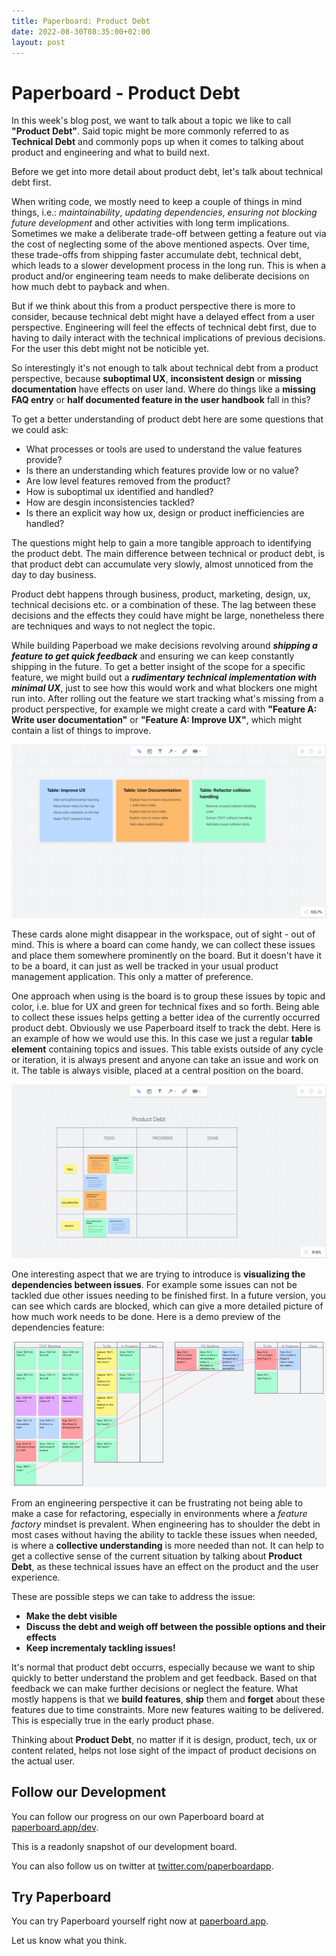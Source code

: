 ```yaml
---
title: Paperboard: Product Debt
date: 2022-08-30T08:35:00+02:00
layout: post
---
```


# Paperboard - Product Debt

In this week's blog post, we want to talk about a topic we like to call **"Product Debt"**. Said topic might be more commonly referred to as **Technical Debt** and commonly pops up when it comes to talking about product and engineering and what to build next.

Before we get into more detail about product debt, let's talk about technical debt first.

When writing code, we mostly need to keep a couple of things in mind things, i.e.: _maintainability_, _updating dependencies_, _ensuring not blocking future development_ and other activities with long term implications. Sometimes we make a deliberate trade-off between getting a feature out via the cost of neglecting some of the above mentioned aspects. Over time, these trade-offs from shipping faster accumulate debt, technical debt, which leads to a slower development process in the long run. This is when a product and/or engineering team needs to make deliberate decisions on how much debt to payback and when.

But if we think about this from a product perspective there is more to consider, because technical debt might have a delayed effect from a user perspective. Engineering will feel the effects of technical debt first, due to having to daily interact with the technical implications of previous decisions. For the user this debt might not be noticible yet.

So interestingly it's not enough to talk about technical debt from a product perspective, because **suboptimal UX**, **inconsistent design** or **missing documentation** have effects on user land. Where do things like a **missing FAQ entry** or **half documented feature in the user handbook** fall in this?

To get a better understanding of product debt here are some questions that we could ask:

- What processes or tools are used to understand the value features provide?
- Is there an understanding which features provide low or no value?
- Are low level features removed from the product?
- How is suboptimal ux identified and handled?
- How are desgin inconsistencies tackled?
- Is there an explicit way how ux, design or product inefficiencies are handled?

The questions might help to gain a more tangible approach to identifying the product debt. The main difference between technical or product debt, is that product debt can accumulate very slowly, almost unnoticed from the day to day business.

Product debt happens through business, product, marketing, design, ux, technical decisions etc. or a combination of these. The lag between these decisions and the effects they could have might be large, nonetheless there are techniques and ways to not neglect the topic.

While building Paperboad we make decisions revolving around ___shipping a feature to get quick feedback___ and ensuring we can keep constantly shipping in the future. To get a better insight of the scope for a specific feature, we might build out a ___rudimentary technical implementation with minimal UX___, just to see how this would work and what blockers one might run into.
After rolling out the feature we start tracking what's missing from a product perspective, for example we might create a card with **"Feature A: Write user documentation"** or **"Feature A: Improve UX"**, which might contain a list of things to improve.

![product_debt](../assets/product_debt.png)

These cards alone might disappear in the workspace, out of sight - out of mind. This is where a board can come handy, we can collect these issues and place them somewhere prominently on the board. But it doesn't have it to be a board, it can just as well be tracked in your usual product management application. This only a matter of preference.

One approach when using is the board is to group these issues by topic and color, i.e. blue for UX and green for technical fixes and so forth. Being able to collect these issues helps getting a better idea of the currently occurred product debt. Obviously we use Paperboard itself to track the debt. Here is an example of how we would use this. In this case we just a regular __table element__ containing topics and issues. This table exists outside of any cycle or iteration, it is always present and anyone can take an issue and work on it. The table is always visible, placed at a central position on the board.

![product_debt_2](../assets/product_debt_2.png)

One interesting aspect that we are trying to introduce is __visualizing the dependencies between issues__. For example some issues can not be tackled due other issues needing to be finished first. In a future version, you can see which cards are blocked, which can give a more detailed picture of how much work needs to be done. Here is a demo preview of the dependencies feature:

![product_debt_3](../assets/product_debt_3.png)

From an engineering perspective it can be frustrating not being able to make a case for refactoring, especially in environments where a _feature factory_ mindset is prevalent. When engineering has to shoulder the debt in most cases without having the ability to tackle these issues when needed, is where a __collective understanding__ is more needed than not. It can help to get a collective sense of the current situation by talking about **Product Debt**, as these technical issues have an effect on the product and the user experience.

These are possible steps we can take to address the issue:

- __Make the debt visible__
- __Discuss the debt and weigh off between the possible options and their effects__
- __Keep incrementaly tackling issues!__

It's normal that product debt occurrs, especially because we want to ship quickly to better understand the problem and get feedback. Based on that feedback we can make further decisions or neglect the feature. What mostly happens is that we __build features__, __ship__ them and __forget__ about these features due to time constraints. More new features waiting to be delivered. This is especially true in the early product phase.

Thinking about __Product Debt__, no matter if it is design, product, tech, ux or content related, helps not lose sight of the impact of product decisions on the actual user.

## Follow our Development

You can follow our progress on our own Paperboard board at [paperboard.app/dev](https://paperboard.app/dev).

This is a readonly snapshot of our development board.

You can also follow us on twitter at [twitter.com/paperboardapp](https://twitter.com/paperboardapp).

## Try Paperboard

You can try Paperboard yourself right now at [paperboard.app](https://paperboard.app).

Let us know what you think.
